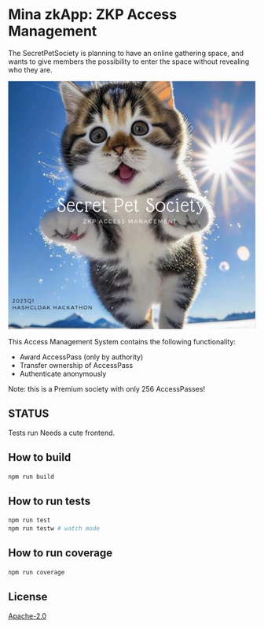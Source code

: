 # Mina zkApp: ZKP Access Management

The SecretPetSociety is planning to have an online gathering space, and wants to give members the possibility to enter the space without revealing who they are. 

![SPS](SPS.png)

This Access Management System contains the following functionality:
- Award AccessPass (only by authority)
- Transfer ownership of AccessPass
- Authenticate anonymously

Note: this is a Premium society with only 256 AccessPasses!

## STATUS

Tests run
Needs a cute frontend.

## How to build

```sh
npm run build
```

## How to run tests

```sh
npm run test
npm run testw # watch mode
```

## How to run coverage

```sh
npm run coverage
```

## License

[Apache-2.0](LICENSE)
